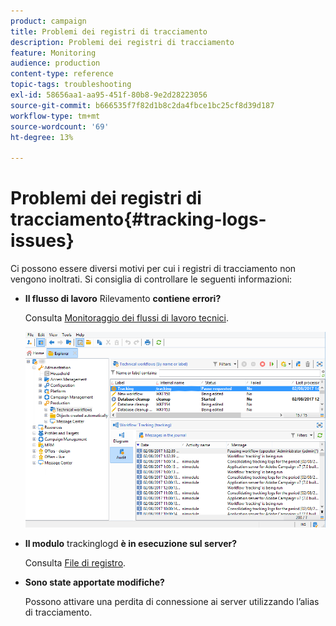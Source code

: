 ```yaml
---
product: campaign
title: Problemi dei registri di tracciamento
description: Problemi dei registri di tracciamento
feature: Monitoring
audience: production
content-type: reference
topic-tags: troubleshooting
exl-id: 58656aa1-aa95-451f-80b8-9e2d28223056
source-git-commit: b666535f7f82d1b8c2da4fbce1bc25cf8d39d187
workflow-type: tm+mt
source-wordcount: '69'
ht-degree: 13%

---
```


# Problemi dei registri di tracciamento{#tracking-logs-issues}



Ci possono essere diversi motivi per cui i registri di tracciamento non vengono inoltrati. Si consiglia di controllare le seguenti informazioni:

* **Il flusso di lavoro** Rilevamento **contiene errori?**

  Consulta [Monitoraggio dei flussi di lavoro tecnici](../../workflow/using/monitoring-technical-workflows.md).

  ![](assets/tracking_scheduled_task.png)

* **Il modulo** trackinglogd **è in esecuzione sul server?**

  Consulta [File di registro](../../production/using/log-files.md).

* **Sono state apportate modifiche?**

  Possono attivare una perdita di connessione ai server utilizzando l’alias di tracciamento.
